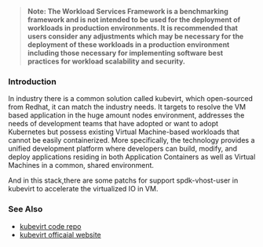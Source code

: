 >
> **Note: The Workload Services Framework is a benchmarking framework and is not intended to be used for the deployment of workloads in production environments. It is recommended that users consider any adjustments which may be necessary for the deployment of these workloads in a production environment including those necessary for implementing software best practices for workload scalability and security.**
>

### Introduction
In industry there is a common solution called kubevirt, which open-sourced from Redhat, it can match the industry needs. It targets to resolve the VM based application in the huge amount nodes environment, addresses the needs of development teams that have adopted or want to adopt Kubernetes but possess existing Virtual Machine-based workloads that cannot be easily containerized. More specifically, the technology provides a unified development platform where developers can build, modify, and deploy applications residing in both Application Containers as well as Virtual Machines in a common, shared environment.

And in this stack,there are some patchs for support spdk-vhost-user in kubevirt to accelerate the virtualized IO in VM.


### See Also
- [kubevirt code repo](https://github.com/kubevirt/kubevirt)
- [kubevirt officaial website](https://kubevirt.io/)

